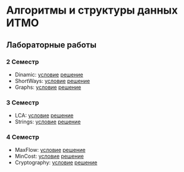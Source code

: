 # Алгоритмы и структуры данных ИТМО

## Лабораторные работы

### 2 Семестр

- Dinamic: [условиe](Dinamic/problems.pdf) [решение](Dinamic)
- ShortWays: [условиe](ShortWays/problems.pdf) [решение](ShortWays)
- Graphs:  [условиe](Graphs/problems.pdf) [решение](Graphs)

### 3 Семестр

- LCA: [условиe](LCA/problems.pdf) [решение](LCA)
- Strings: [условиe](Strings/problems.pdf) [решение](Strings)

### 4 Семестр

- MaxFlow: [условиe](MaxFlow/problems.pdf) [решение](MaxFlow)
- MinCost: [условиe](Min-Cost/problems.pdf) [решение](Min-Cost)
- Cryptography: [условиe](Cryptography/problems.pdf) [решение](Cryptography)